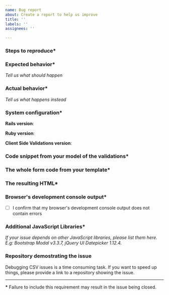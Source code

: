 ```yaml
---
name: Bug report
about: Create a report to help us improve
title: ''
labels: ''
assignees: ''

---
```


### Steps to reproduce*

### Expected behavior*
_Tell us what should happen_

### Actual behavior*
_Tell us what happens instead_

### System configuration*
**Rails version**:

**Ruby version**:

**Client Side Validations version**:

### Code snippet from your model of the validations*

### The whole form code from your template*

### The resulting HTML*

### Browser's development console output*
- [ ] I confirm that my browser's development console output does not contain errors

### Additional JavaScript Libraries*
_If your issue depends on other JavaScript libraries, please list them here. E.g: *Bootstrap Modal v3.3.7, jQuery UI Datepicker 1.12.4*._

### Repository demostrating the issue
Debugging CSV issues is a time consuming task. If you want to speed up things, please
provide a link to a repository showing the issue.

---

**\*** Failure to include this requirement may result in the issue being closed.
